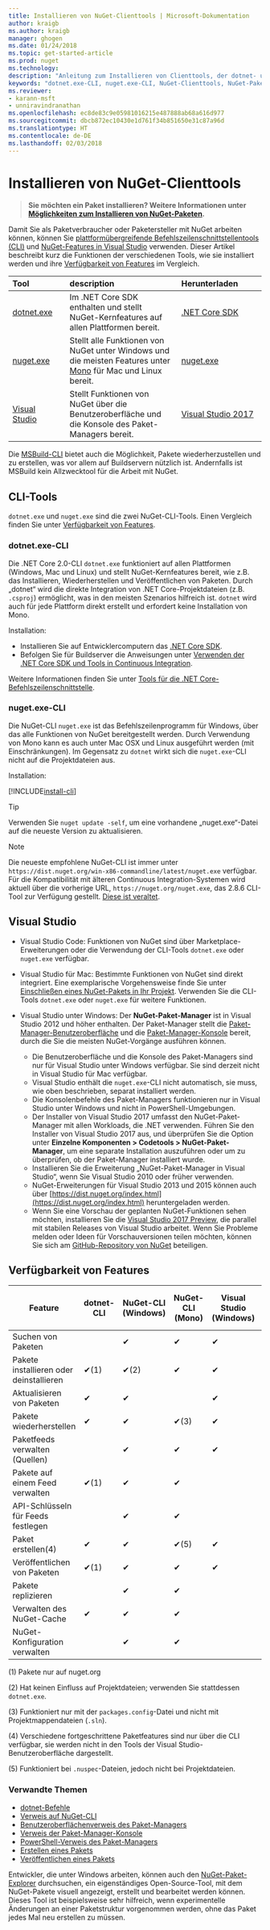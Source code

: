 ```yaml
---
title: Installieren von NuGet-Clienttools | Microsoft-Dokumentation
author: kraigb
ms.author: kraigb
manager: ghogen
ms.date: 01/24/2018
ms.topic: get-started-article
ms.prod: nuget
ms.technology: 
description: "Anleitung zum Installieren von Clienttools, der dotnet- und nuget-Befehlszeilenschnittstellen (Command-Line Interface, CLI) und des Paket-Managers für Visual Studio."
keywords: "dotnet.exe-CLI, nuget.exe-CLI, NuGet-Clienttools, NuGet-Paket-Manager, NuGet-Paket-Managerkonsole, NuGet für Visual Studio, NuGet-Betakanal"
ms.reviewer:
- karann-msft
- unniravindranathan
ms.openlocfilehash: ec8de83c9e05981016215e487888ab68a616d977
ms.sourcegitcommit: dbcb872ec10430e1d761f34b851650e31c87a96d
ms.translationtype: HT
ms.contentlocale: de-DE
ms.lasthandoff: 02/03/2018
---
```

# <a name="installing-nuget-client-tools"></a>Installieren von NuGet-Clienttools

> **Sie möchten ein Paket installieren? Weitere Informationen unter [Möglichkeiten zum Installieren von NuGet-Paketen](consume-packages/ways-to-install-a-package.md).**

Damit Sie als Paketverbraucher oder Paketersteller mit NuGet arbeiten können, können Sie [plattformübergreifende Befehlszeilenschnittstellentools (CLI)](#cli-tools) und [NuGet-Features in Visual Studio](#visual-studio) verwenden. Dieser Artikel beschreibt kurz die Funktionen der verschiedenen Tools, wie sie installiert werden und ihre [Verfügbarkeit von Features](#feature-availability) im Vergleich.

| Tool&nbsp;&nbsp;&nbsp;&nbsp;&nbsp;&nbsp;&nbsp;&nbsp;&nbsp;&nbsp;&nbsp;&nbsp;&nbsp;&nbsp;&nbsp; | description | Herunterladen&nbsp;&nbsp;&nbsp;&nbsp;&nbsp;&nbsp;&nbsp;&nbsp;&nbsp; |
|:------------- |:-------------|:-----|
| [dotnet.exe](#dotnetexe-cli) | Im .NET Core SDK enthalten und stellt NuGet-Kernfeatures auf allen Plattformen bereit. | [.NET Core SDK](https://www.microsoft.com/net/download/) |
| [nuget.exe](#nugetexe-cli) | Stellt alle Funktionen von NuGet unter Windows und die meisten Features unter [Mono](http://www.mono-project.com/docs/getting-started/install/) für Mac und Linux bereit. | [nuget.exe](https://dist.nuget.org/win-x86-commandline/latest/nuget.exe) |
| [Visual Studio](#visual-studio) | Stellt Funktionen von NuGet über die Benutzeroberfläche und die Konsole des Paket-Managers bereit. | [Visual Studio 2017](https://www.visualstudio.com/downloads/) |

Die [MSBuild-CLI](reference/msbuild-targets.md) bietet auch die Möglichkeit, Pakete wiederherzustellen und zu erstellen, was vor allem auf Buildservern nützlich ist. Andernfalls ist MSBuild kein Allzwecktool für die Arbeit mit NuGet.

## <a name="cli-tools"></a>CLI-Tools

`dotnet.exe` und `nuget.exe` sind die zwei NuGet-CLI-Tools. Einen Vergleich finden Sie unter [Verfügbarkeit von Features](#feature-availability).

### <a name="dotnetexe-cli"></a>dotnet.exe-CLI

Die .NET Core 2.0-CLI `dotnet.exe` funktioniert auf allen Plattformen (Windows, Mac und Linux) und stellt NuGet-Kernfeatures bereit, wie z.B. das Installieren, Wiederherstellen und Veröffentlichen von Paketen. Durch „dotnet“ wird die direkte Integration von .NET Core-Projektdateien (z.B. `.csproj`) ermöglicht, was in den meisten Szenarios hilfreich ist. `dotnet` wird auch für jede Plattform direkt erstellt und erfordert keine Installation von Mono.

Installation:

- Installieren Sie auf Entwicklercomputern das [.NET Core SDK](https://aka.ms/dotnetcoregs).
- Befolgen Sie für Buildserver die Anweisungen unter [Verwenden der .NET Core SDK und Tools in Continuous Integration](/dotnet/core/tools/using-ci-with-cli).

Weitere Informationen finden Sie unter [Tools für die .NET Core-Befehlszeilenschnittstelle](/dotnet/core/tools/index?tabs=netcore2x#tabpanel_fXL5YCOYDa_netcore2x).

### <a name="nugetexe-cli"></a>nuget.exe-CLI

Die NuGet-CLI `nuget.exe` ist das Befehlszeilenprogramm für Windows, über das alle Funktionen von NuGet bereitgestellt werden. Durch Verwendung von Mono kann es auch unter Mac OSX und Linux ausgeführt werden (mit Einschränkungen). Im Gegensatz zu `dotnet` wirkt sich die `nuget.exe`-CLI nicht auf die Projektdateien aus.

Installation:

[!INCLUDE[install-cli](includes/install-cli.md)]

> [!Tip]
> Verwenden Sie `nuget update -self`, um eine vorhandene „nuget.exe“-Datei auf die neueste Version zu aktualisieren.

> [!Note]
> Die neueste empfohlene NuGet-CLI ist immer unter `https://dist.nuget.org/win-x86-commandline/latest/nuget.exe` verfügbar. Für die Kompatibilität mit älteren Continuous Integration-Systemen wird aktuell über die vorherige URL, `https://nuget.org/nuget.exe`, das 2.8.6 CLI-Tool zur Verfügung gestellt. [Diese ist veraltet](https://github.com/NuGet/NuGetGallery/issues/5381).

## <a name="visual-studio"></a>Visual Studio

- Visual Studio Code: Funktionen von NuGet sind über Marketplace-Erweiterungen oder die Verwendung der CLI-Tools `dotnet.exe` oder `nuget.exe` verfügbar.
- Visual Studio für Mac: Bestimmte Funktionen von NuGet sind direkt integriert. Eine exemplarische Vorgehensweise finde Sie unter [Einschließen eines NuGet-Pakets in Ihr Projekt](/visualstudio/mac/nuget-walkthrough). Verwenden Sie die CLI-Tools `dotnet.exe` oder `nuget.exe` für weitere Funktionen.

- Visual Studio unter Windows: Der **NuGet-Paket-Manager** ist in Visual Studio 2012 und höher enthalten. Der Paket-Manager stellt die [Paket-Manager-Benutzeroberfläche](tools/package-manager-ui.md) und die [Paket-Manager-Konsole](tools/package-manager-console.md) bereit, durch die Sie die meisten NuGet-Vorgänge ausführen können.
  - Die Benutzeroberfläche und die Konsole des Paket-Managers sind nur für Visual Studio unter Windows verfügbar. Sie sind derzeit nicht in Visual Studio für Mac verfügbar.
  - Visual Studio enthält die `nuget.exe`-CLI nicht automatisch, sie muss, wie oben beschrieben, separat installiert werden.
  - Die Konsolenbefehle des Paket-Managers funktionieren nur in Visual Studio unter Windows und nicht in PowerShell-Umgebungen.
  - Der Installer von Visual Studio 2017 umfasst den NuGet-Paket-Manager mit allen Workloads, die .NET verwenden. Führen Sie den Installer von Visual Studio 2017 aus, und überprüfen Sie die Option unter **Einzelne Komponenten > Codetools > NuGet-Paket-Manager**, um eine separate Installation auszuführen oder um zu überprüfen, ob der Paket-Manager installiert wurde.
  - Installieren Sie die Erweiterung „NuGet-Paket-Manager in Visual Studio“, wenn Sie Visual Studio 2010 oder früher verwenden.
  - NuGet-Erweiterungen für Visual Studio 2013 und 2015 können auch über [https://dist.nuget.org/index.html](https://dist.nuget.org/index.html) heruntergeladen werden.
  - Wenn Sie eine Vorschau der geplanten NuGet-Funktionen sehen möchten, installieren Sie die [Visual Studio 2017 Preview](https://www.visualstudio.com/vs/preview/), die parallel mit stabilen Releases von Visual Studio arbeitet. Wenn Sie Probleme melden oder Ideen für Vorschauversionen teilen möchten, können Sie sich am [GitHub-Repository von NuGet](https://github.com/Nuget/Home/issues) beteiligen.

## <a name="feature-availability"></a>Verfügbarkeit von Features

| Feature | dotnet-CLI | NuGet-CLI (Windows) | NuGet-CLI (Mono) | Visual Studio (Windows) | Visual Studio für Mac |
| --- | --- | --- | --- | --- | --- |
| Suchen von Paketen |  | &#10004; | &#10004; | &#10004; | &#10004; |
| Pakete installieren oder deinstallieren | &#10004;(1) | &#10004;(2) | &#10004; | &#10004; | &#10004; |
| Aktualisieren von Paketen | &#10004; | &#10004; | | &#10004; | &#10004; |
| Pakete wiederherstellen | &#10004; | &#10004; | &#10004;(3) | &#10004; | &#10004; |
| Paketfeeds verwalten (Quellen) | | &#10004; | &#10004; | &#10004; | &#10004; |
| Pakete auf einem Feed verwalten | &#10004;(1) | &#10004; | &#10004; | | |
| API-Schlüsseln für Feeds festlegen | | &#10004; | &#10004; | | |
| Paket erstellen(4) | &#10004; | &#10004; | &#10004;(5) | &#10004; | |
| Veröffentlichen von Paketen | &#10004;(1) | &#10004; | &#10004; | &#10004; |  |
| Pakete replizieren |  | &#10004; | &#10004; | | |
| Verwalten des NuGet-Cache | &#10004; | &#10004; | &#10004; | | |
| NuGet-Konfiguration verwalten | | &#10004; | &#10004; | | |

(1) Pakete nur auf nuget.org

(2) Hat keinen Einfluss auf Projektdateien; verwenden Sie stattdessen `dotnet.exe`.

(3) Funktioniert nur mit der `packages.config`-Datei und nicht mit Projektmappendateien (`.sln`).

(4) Verschiedene fortgeschrittene Paketfeatures sind nur über die CLI verfügbar, sie werden nicht in den Tools der Visual Studio-Benutzeroberfläche dargestellt.

(5) Funktioniert bei `.nuspec`-Dateien, jedoch nicht bei Projektdateien.

### <a name="related-topics"></a>Verwandte Themen

- [dotnet-Befehle](tools/dotnet-commands.md)
- [Verweis auf NuGet-CLI](tools/nuget-exe-cli-reference.md)
- [Benutzeroberflächenverweis des Paket-Managers](tools/package-manager-ui.md)
- [Verweis der Paket-Manager-Konsole](tools/package-manager-console.md)
- [PowerShell-Verweis des Paket-Managers](tools/powershell-reference.md)
- [Erstellen eines Pakets](create-packages/creating-a-package.md)
- [Veröffentlichen eines Pakets](create-packages/publish-a-package.md)

Entwickler, die unter Windows arbeiten, können auch den [NuGet-Paket-Explorer](https://github.com/NuGetPackageExplorer/NuGetPackageExplorer) durchsuchen, ein eigenständiges Open-Source-Tool, mit dem NuGet-Pakete visuell angezeigt, erstellt und bearbeitet werden können. Dieses Tool ist beispielsweise sehr hilfreich, wenn experimentelle Änderungen an einer Paketstruktur vorgenommen werden, ohne das Paket jedes Mal neu erstellen zu müssen.

